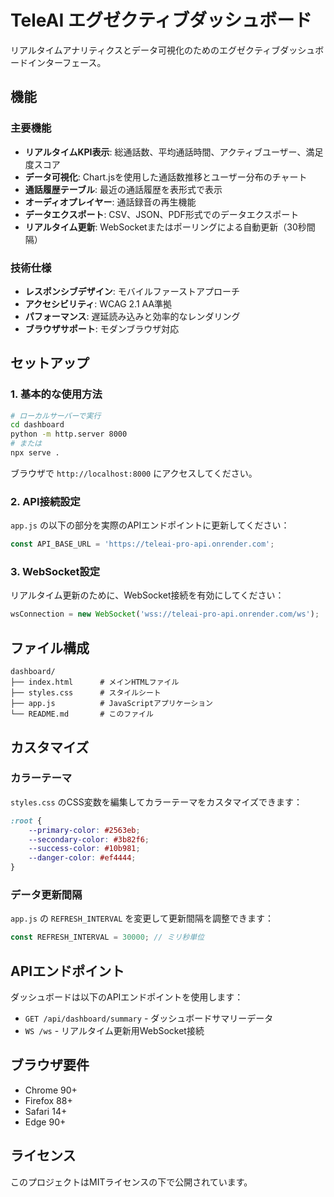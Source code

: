 # TeleAI エグゼクティブダッシュボード

リアルタイムアナリティクスとデータ可視化のためのエグゼクティブダッシュボードインターフェース。

## 機能

### 主要機能
- **リアルタイムKPI表示**: 総通話数、平均通話時間、アクティブユーザー、満足度スコア
- **データ可視化**: Chart.jsを使用した通話数推移とユーザー分布のチャート
- **通話履歴テーブル**: 最近の通話履歴を表形式で表示
- **オーディオプレイヤー**: 通話録音の再生機能
- **データエクスポート**: CSV、JSON、PDF形式でのデータエクスポート
- **リアルタイム更新**: WebSocketまたはポーリングによる自動更新（30秒間隔）

### 技術仕様
- **レスポンシブデザイン**: モバイルファーストアプローチ
- **アクセシビリティ**: WCAG 2.1 AA準拠
- **パフォーマンス**: 遅延読み込みと効率的なレンダリング
- **ブラウザサポート**: モダンブラウザ対応

## セットアップ

### 1. 基本的な使用方法
```bash
# ローカルサーバーで実行
cd dashboard
python -m http.server 8000
# または
npx serve .
```

ブラウザで `http://localhost:8000` にアクセスしてください。

### 2. API接続設定
`app.js` の以下の部分を実際のAPIエンドポイントに更新してください：

```javascript
const API_BASE_URL = 'https://teleai-pro-api.onrender.com';
```

### 3. WebSocket設定
リアルタイム更新のために、WebSocket接続を有効にしてください：

```javascript
wsConnection = new WebSocket('wss://teleai-pro-api.onrender.com/ws');
```

## ファイル構成

```
dashboard/
├── index.html      # メインHTMLファイル
├── styles.css      # スタイルシート
├── app.js          # JavaScriptアプリケーション
└── README.md       # このファイル
```

## カスタマイズ

### カラーテーマ
`styles.css` のCSS変数を編集してカラーテーマをカスタマイズできます：

```css
:root {
    --primary-color: #2563eb;
    --secondary-color: #3b82f6;
    --success-color: #10b981;
    --danger-color: #ef4444;
}
```

### データ更新間隔
`app.js` の `REFRESH_INTERVAL` を変更して更新間隔を調整できます：

```javascript
const REFRESH_INTERVAL = 30000; // ミリ秒単位
```

## APIエンドポイント

ダッシュボードは以下のAPIエンドポイントを使用します：

- `GET /api/dashboard/summary` - ダッシュボードサマリーデータ
- `WS /ws` - リアルタイム更新用WebSocket接続

## ブラウザ要件

- Chrome 90+
- Firefox 88+
- Safari 14+
- Edge 90+

## ライセンス

このプロジェクトはMITライセンスの下で公開されています。